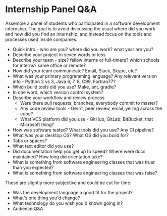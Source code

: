 # Internship Panel Q&A

Assemble a panel of students who participated in a software development internship. The goal is to avoid discussing the usual where did you work and how did you find an internship, and instead focus on the tools and processes used inside companies.

* Quick intro - who are you? where did you work? what year are you?
* Describe your project in seven words or less
* Describe your team - size? fellow interns or full-timers? which schools for interns? same office or remote?
* How did your team communicate? Email, Slack, Skype, etc?
* What was your primary programming language? Any relevant version info - Python 2 vs 3, Java 6, 7, 8, C99, Fortran77?
* Which build tools did you use? Make, ant, gradle?
* In one word, which version control system?
* Describe your workflow and review process
  * Were there pull requests, branches, everybody commit to master?
  * Any code review tools - Gerrit, peer review, email, yelling across the cube?
  * What VCS platform did you use - GitHub, GitLab, BitBucket, that Microsoft thing?
* How was software tested? What tools did you use? Any CI pipeline?
* What was your desktop OS? What OS did you build for?
* Tabs or spaces?
* What text editor did you use?
* Did documentation help you get up to speed? Where were docs maintained? How long did orientation take?
* What is something from software engineering classes that was truer than you expected?
* What is something from software engineering classes that was false?

These are slightly more subjective and could be cut for time.
* Was the development language a good fit for the project?
* What's one thing you'd change?
* What technology do you wish you'd known going in?
* Audience Q&A
